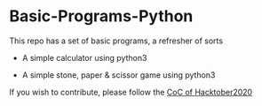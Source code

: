 # Basic-Programs-Python
This repo has a set of basic programs, a refresher of sorts
- A simple calculator using python3

- A simple stone, paper & scissor game using python3

If you wish to contribute, please follow the [CoC of Hacktober2020](https://hacktoberfest.digitalocean.com/details)
